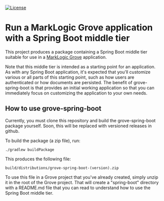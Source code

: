 [![License](https://img.shields.io/badge/License-Apache%202.0-blue.svg)](https://opensource.org/licenses/Apache-2.0)

Run a MarkLogic Grove application with a Spring Boot middle tier
=========

This project produces a package containing a Spring Boot middle tier suitable for use in a 
[MarkLogic Grove](https://marklogic-community.github.io/grove/) application.

Note that this middle tier is intended as a starting point for an application. As with any Spring Boot application, 
it's expected that you'll customize various or all parts of this starting point, such as how users are authenticated or
how documents are persisted. The benefit of grove-spring-boot is that provides an initial working application so that 
you can immediately focus on customizing the application to your own needs.

## How to use grove-spring-boot

Currently, you must clone this repository and build the grove-spring-boot package yourself. Soon, this will be replaced
with versioned releases in github.

To build the package (a zip file), run:

    ./gradlew buildPackage

This produces the following file:

    build/distributions/grove-spring-boot-(version).zip

To use this file in a Grove project that you've already created, simply unzip it in the root of the Grove project. 
That will create a "spring-boot" directory with a README.md file that you can read to understand how to use the 
Spring Boot middle tier. 
